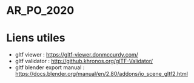 # AR_PO_2020

# Liens utiles
* gltf viewer : https://gltf-viewer.donmccurdy.com/
* gltf validator : http://github.khronos.org/glTF-Validator/
* gltf blender export manual : https://docs.blender.org/manual/en/2.80/addons/io_scene_gltf2.html
